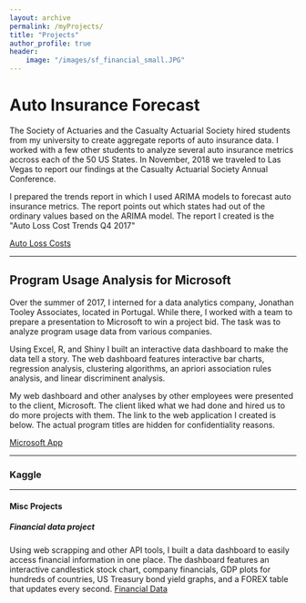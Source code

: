 ```yaml
---
layout: archive
permalink: /myProjects/
title: "Projects"
author_profile: true
header:
    image: "/images/sf_financial_small.JPG"
---
```


<h1>Auto Insurance Forecast</h1>

The Society of Actuaries and the Casualty Actuarial Society hired students from my university to create aggregate reports of auto insurance data. I worked with a few other students to analyze several auto insurance metrics accross each of the 50 US States. In November, 2018 we traveled to Las Vegas to report our findings at the Casualty Actuarial Society Annual Conference.

I prepared the trends report in which I used ARIMA models to forecast auto insurance metrics. The report points out which states had out of the ordinary values based on the ARIMA model. The report I created is the "Auto Loss Cost Trends Q4 2017"

<a href = "https://www.soa.org/research-reports/2018/auto-loss-cost-trends/" title = "Auto Loss Costs" target = "_blank">Auto Loss Costs</a>

___

## Program Usage Analysis for Microsoft</h2>

Over the summer of 2017, I interned for a data analytics company, Jonathan Tooley Associates, located in Portugal. While there, I worked with a team to prepare a presentation to Microsoft to win a project bid. The task was to analyze program usage data from various companies. 

Using Excel, R, and Shiny I built an interactive data dashboard to make the data tell a story. The web dashboard features interactive bar charts, regression analysis, clustering algorithms, an apriori association rules analysis, and linear discriminent analysis. 

My web dashboard and other analyses by other employees were presented to the client, Microsoft. The client liked what we had done and hired us to do more projects with them. The link to the web application I created is below. The actual program titles are hidden for confidentiality reasons.

<a href="https://trevorjohnson.shinyapps.io/jta_app/" title="Microsoft App" target="_blank">Microsoft App</a>

___

<h3>Kaggle</h3>

___

<h4>Misc Projects</h4>

<h5>Financial data project</h5>

Using web scrapping and other API tools, I built a data dashboard to easily access financial information in one place. The dashboard features an interactive candlestick stock chart, company financials, GDP plots for hundreds of countries, US Treasury bond yield graphs, and a FOREX table that updates every second.
<a href="https://trevorjohnson.shinyapps.io/Finance/" title="Financial Data" target="_blank">Financial Data</a>





